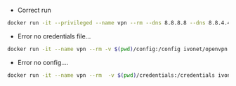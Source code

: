 

* Correct run
```bash
docker run -it --privileged --name vpn --rm --dns 8.8.8.8 --dns 8.8.4.4 -v $(pwd)/config:/config -v $(pwd)/credentials:/credentials ivonet/openvpn
```

* Error no credentials file...
```bash
docker run -it --name vpn --rm -v $(pwd)/config:/config ivonet/openvpn
```

* Error no config....
```bash
docker run -it --name vpn --rm  -v $(pwd)/credentials:/credentials ivonet/openvpn
```

